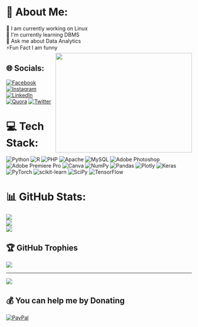 # 💫 About Me:
🔭 I am currently working on Linux<br>🌱 I'm currently learning DBMS<br>💬 Ask me about Data Analytics<br>⚡Fun Fact I am funny
<img src= "https://c.tenor.com/y2JXkY1pXkwAAAAM/cat-computer.gif" height="270px" width="370px" align="right">


## 🌐 Socials:
[![Facebook](https://img.shields.io/badge/Facebook-%231877F2.svg?logo=Facebook&logoColor=white)](https://facebook.com/vipinkum4r) [![Instagram](https://img.shields.io/badge/Instagram-%23E4405F.svg?logo=Instagram&logoColor=white)](https://instagram.com/vipinkum4r) [![LinkedIn](https://img.shields.io/badge/LinkedIn-%230077B5.svg?logo=linkedin&logoColor=white)](https://linkedin.com/in/Vipinkum4r) [![Quora](https://img.shields.io/badge/Quora-%23B92B27.svg?logo=Quora&logoColor=white)](https://quora.com/profile/vipinkum4r) [![Twitter](https://img.shields.io/badge/Twitter-%231DA1F2.svg?logo=Twitter&logoColor=white)](https://twitter.com/vipinkum4r) 

# 💻 Tech Stack:
![Python](https://img.shields.io/badge/python-3670A0?style=for-the-badge&logo=python&logoColor=ffdd54) ![R](https://img.shields.io/badge/r-%23276DC3.svg?style=for-the-badge&logo=r&logoColor=white) ![PHP](https://img.shields.io/badge/php-%23777BB4.svg?style=for-the-badge&logo=php&logoColor=white) ![Apache](https://img.shields.io/badge/apache-%23D42029.svg?style=for-the-badge&logo=apache&logoColor=white) ![MySQL](https://img.shields.io/badge/mysql-%2300f.svg?style=for-the-badge&logo=mysql&logoColor=white) ![Adobe Photoshop](https://img.shields.io/badge/adobephotoshop-%2331A8FF.svg?style=for-the-badge&logo=adobephotoshop&logoColor=white) ![Adobe Premiere Pro](https://img.shields.io/badge/Adobe%20Premiere%20Pro-9999FF.svg?style=for-the-badge&logo=Adobe%20Premiere%20Pro&logoColor=white) ![Canva](https://img.shields.io/badge/Canva-%2300C4CC.svg?style=for-the-badge&logo=Canva&logoColor=white) ![NumPy](https://img.shields.io/badge/numpy-%23013243.svg?style=for-the-badge&logo=numpy&logoColor=white) ![Pandas](https://img.shields.io/badge/pandas-%23150458.svg?style=for-the-badge&logo=pandas&logoColor=white) ![Plotly](https://img.shields.io/badge/Plotly-%233F4F75.svg?style=for-the-badge&logo=plotly&logoColor=white) ![Keras](https://img.shields.io/badge/Keras-%23D00000.svg?style=for-the-badge&logo=Keras&logoColor=white) ![PyTorch](https://img.shields.io/badge/PyTorch-%23EE4C2C.svg?style=for-the-badge&logo=PyTorch&logoColor=white) ![scikit-learn](https://img.shields.io/badge/scikit--learn-%23F7931E.svg?style=for-the-badge&logo=scikit-learn&logoColor=white) ![SciPy](https://img.shields.io/badge/SciPy-%230C55A5.svg?style=for-the-badge&logo=scipy&logoColor=%white) ![TensorFlow](https://img.shields.io/badge/TensorFlow-%23FF6F00.svg?style=for-the-badge&logo=TensorFlow&logoColor=white)
# 📊 GitHub Stats:
![](https://github-readme-stats.vercel.app/api?username=vipinkum4r&theme=vision-friendly-dark&hide_border=false&include_all_commits=false&count_private=false)<br/>
![](https://github-readme-streak-stats.herokuapp.com/?user=vipinkum4r&theme=vision-friendly-dark&hide_border=false)<br/>
![](https://github-readme-stats.vercel.app/api/top-langs/?username=vipinkum4r&theme=vision-friendly-dark&hide_border=false&include_all_commits=false&count_private=false&layout=compact)

## 🏆 GitHub Trophies
![](https://github-profile-trophy.vercel.app/?username=vipinkum4r&theme=onedark&no-frame=false&no-bg=true&margin-w=4)

---
[![](https://visitcount.itsvg.in/api?id=vipinkum4r&icon=0&color=0)](https://visitcount.itsvg.in)

  ## 💰 You can help me by Donating
  [![PayPal](https://img.shields.io/badge/PayPal-00457C?style=for-the-badge&logo=paypal&logoColor=white)](https://paypal.me/vipinkum4r) 

  <!-- Proudly created with GPRM ( https://gprm.itsvg.in ) -->
  
